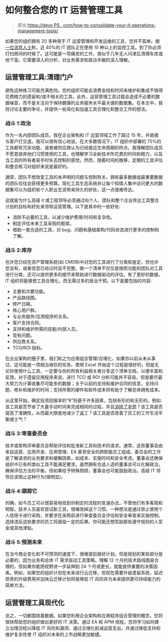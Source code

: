 # 如何整合您的 IT 运营管理工具

> 原文:[https://devo PS . com/how-to-consolidate-your-it-operations-management-tools/](https://devops.com/how-to-consolidate-your-it-operations-management-tools/)

如果您的组织拥有 20 多种用于 IT 运营管理和开发运维的工具，您并不孤单。据[一位消息人士](https://info.opsramp.com/digital-enterprise-journal)称，近 40%的 IT 团队正在使用 10 种以上的监控工具。到了你必须打扫房间的时候了。这可能是一项痛苦的工作，类似于几年无人问津后清理车库或地下室。它需要深入的分析，对业务需求和政治手腕的深入理解。

## 运营管理工具:清理门户

避免这种练习可能充满危险。您的组织可能会浪费金钱和时间来维护和集成不值得花费精力的遗留和/或不相关的工具。此外，运营管理工具过载会造成不必要的数据噪音，而不是关注对于保持健康的业务服务水平最关键的数据集。在本文中，我将讨论主要的争论，并提供一些简化和加速工具合理化和整合工作的想法。

### 战斗 1:政治

作为一名内部团队成员，我在企业架构和 IT 运营领域工作了超过 15 年，并直接与客户打交道。我可以很有信心地说，在大多数情况下，IT 组织中部署的 75%的工具都有冗余功能，或者被供应商认为已经接近生命周期的终点。我理解团队成员不愿意放弃他们习惯使用的工具，也理解学习全新技术所花费的时间和精力，以及当工具的所有者易手时失去控制的感觉。然而，随着时间的推移，定期的工具评估和整合练习对组织来说是最好的。

通常，团队不想改变工具的未声明的问题与控制有关。拥有最多数据或最重要数据的团队往往会获得更多预算。简化工具生态系统并让每个知情人集中访问更大的数据集可以为组织和个人职业生涯带来持久的好处，这一点很难传达。

这就是为什么高级 it 或工程领导必须通过向个人、团队和整个企业传达工具整合计划的目标和好处来领导运营管理。以下是其中的一些好处:

*   消除不必要的工具，以减少维护费用/时间和复杂性。
*   制定评估未来工具采购的框架。
*   借助一套合适的工具，对 bug、问题和基础架构/代码状态进行更多的控制和了解。

### 战斗 2:库存

也许您已经在资产管理系统(如 CMDB)中对您的工具进行了分类和鉴定，但也许您没有，或者信息已经过时且不完整。做一个清单不仅仅是按照功能和团队对工具进行分类，还可以提供更多的细节来帮助进行数据驱动的评估。有了更好的数据，IT 组织将能够使工具合理化，而无需过多的政治干预。以下是要包括的内容:

*   主要和次要功能。
*   产品路线图。
*   停产日期。
*   核心用户群。
*   与业务服务/应用程序的关系。
*   客户支持合同。
*   支持和维护所需的技能/内部人员。
*   现有问题。
*   供应商关系。
*   TCO/ROI 指标。

在企业架构的圈子里，我们称之为应用组合管理/合理化，如果你以前从未从事过，这可能是一项相当艰巨的任务。使用 Excel 开始这个过程是很好的，但是无论你使用什么工具，一定要与你的所有利益相关者分享这个清单文档，以便丰富和反馈。对于遗留应用程序来说，进行 TCO 或 ROI 分析可能并不容易，但是要尽最大努力为计算收集尽可能多的数据；关于以前的支持和维护合同的信息，支持问题、修补和维护的时间；支持所需的硬件和软件成本将有助于了解总体拥有成本。

从这里开始，确定投资回报率的“R”将基于许多因素，包括有形的和无形的。例如:该工具是否节省了大量手动时间来完成相同的过程，并且[消除了辛劳](https://landing.google.com/sre/sre-book/chapters/eliminating-toil/#:~:text=Toil%20is%20the%20kind%20of,linearly%20as%20a%20service%20grows)？该工具是否提高了准确性，从而最大限度地减少了返工？该工具是否改善了员工的工作生活平衡或士气？

### 战斗 3:审查委员会

技术或架构评审委员会帮助评估和批准新工具和技术的请求。通常，这些董事会由来自运营、应用开发、应用管理、EA 甚至安全的跨职能员工组成。委员会的工作是了解请求的业务要求和缓解因素，如成本、实施时间和安全考虑。董事会还确保组织中已有的类似工具不能满足要求。虽然拥有合适人选的董事会可以化解政治，确保评估方法的平衡，但如果给予特殊照顾，董事会也可能鼓励政治。高级 IT 领导应该阻止这种行为(很明显)。

### 战斗 4:跟踪它

的确，如今员工可以很容易地找到你制定的流程的变通办法，不管他们有多客观和明智。技术人员喜欢尝试新工具，很难改掉这个习惯。一种想法是通过禁止使用个人信用卡进行采购，并要求在采购前进行审查委员会评估和安全审查来实施控制。选择违反这些要求的员工将面临一定的后果。你可能还想奖励那些遵守规则的人奖金或其他津贴。

### 战斗 5:预测未来

在当今商业变化和不可预测的速度下，很难提前做好计划。但是规划的某些部分是必要的，因为业务和总体 IT 需求驱动工具策略。理解 12 个月的技术路线图是合理的，但如果你能把视野进一步延伸到 24 个月或更长，就能提供重要的决策因素。例如，如果您的组织计划在未来进行云迁移，但现在需要升级遗留系统，延迟昂贵的升级费用并加快云迁移计划将是降低 IT 风险并为未来提供更可持续能力的简单方法。

## 运营管理工具现代化

总之，一切都围绕着数据。如果您利用企业架构和应用程序组合管理的概念，您将很快帮助您的组织做出更好的 IT 决策。通过 EA 和 APM 规程，您将学习如何建立治理流程以降低 IT 风险和漏洞，通过合理化削减运营支出，并通过降低支持和维护复杂性使 IT 组织对未来的上市战略更加敏捷。